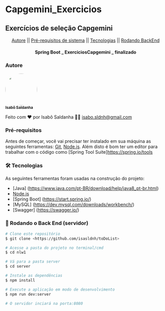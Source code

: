 # Capgemini_Exercicios
## Exercícios de seleção Capgemini

<p align="center">
  <a href="#autore">Autore</a> ||
  <a href="pre-requisitos">Pré-requisitos de sistema</a> ||
  <a href="tecnologias">Tecnologias</a> ||
  <a href="servidor">Rodando BackEnd</a>
</p>

<h4 align="center"> 
	Spring Boot _ ExerciciosCapgemini _ finalizado
</h4>

### Autore

<a href="https://linkedin.com/in/isabosldnh/">
 <img style="border-radius: 50%;" src="https://avatars.githubusercontent.com/u/85135286?s=96&v=4" width="100px;" alt="">
 <br />
 <sub><b>Isabô Saldanha</b></sub></a> 

Feito com ❤️ por Isabô Saldanha 
👋🏽 isabo.sldnh@gmail.com

### Pré-requisitos

Antes de começar, você vai precisar ter instalado em sua máquina as seguintes ferramentas:
[Git](https://git-scm.com), [Node.js](https://nodejs.org/en/). 
Além disto é bom ter um editor para trabalhar com o código como [Spring Tool Suite]https://spring.io/tools

### 🛠 Tecnologias

As seguintes ferramentas foram usadas na construção do projeto:

- [Java] (https://www.java.com/pt-BR/download/help/java8_pt-br.html)
- [Node.js](https://node.js)
- [Spring Boot] (https://start.spring.io/)
- [MySQL] (https://dev.mysql.com/downloads/workbench/)
- [Swagger] (https://swagger.io/)

### 🎲 Rodando o Back End (servidor)

```bash
# Clone este repositório
$ git clone <https://github.com/isasldnh/toDoList>

# Acesse a pasta do projeto no terminal/cmd
$ cd nlw1

# Vá para a pasta server
$ cd server

# Instale as dependências
$ npm install

# Execute a aplicação em modo de desenvolvimento
$ npm run dev:server

# O servidor inciará na porta:8080
